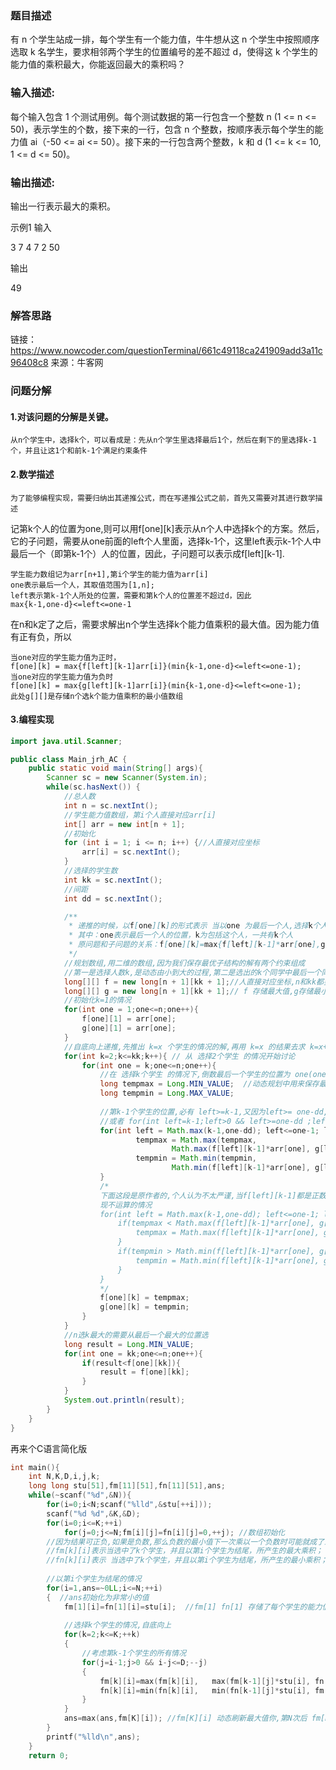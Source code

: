 ### 题目描述
有 n 个学生站成一排，每个学生有一个能力值，牛牛想从这 n 个学生中按照顺序选取 k 名学生，要求相邻两个学生的位置编号的差不超过 d，使得这 k 个学生的能力值的乘积最大，你能返回最大的乘积吗？

### 输入描述:

每个输入包含 1 个测试用例。每个测试数据的第一行包含一个整数 n (1 <= n <= 50)，表示学生的个数，接下来的一行，包含 n 个整数，按顺序表示每个学生的能力值 ai（-50 <= ai <= 50）。接下来的一行包含两个整数，k 和 d (1 <= k <= 10, 1 <= d <= 50)。

### 输出描述:
输出一行表示最大的乘积。

示例1
输入

3
7 4 7
2 50

输出

49

### 解答思路
链接：https://www.nowcoder.com/questionTerminal/661c49118ca241909add3a11c96408c8
来源：牛客网

### 问题分解
#### 1.对该问题的分解是关键。

    从n个学生中，选择k个，可以看成是：先从n个学生里选择最后1个，然后在剩下的里选择k-1个，并且让这1个和前k-1个满足约束条件

#### 2.数学描述

    为了能够编程实现，需要归纳出其递推公式，而在写递推公式之前，首先又需要对其进行数学描述 
记第k个人的位置为one,则可以用f[one][k]表示从n个人中选择k个的方案。然后，它的子问题，需要从one前面的left个人里面，选择k-1个，这里left表示k-1个人中最后一个（即第k-1个）人的位置，因此，子问题可以表示成f[left][k-1].

    学生能力数组记为arr[n+1],第i个学生的能力值为arr[i]
    one表示最后一个人，其取值范围为[1,n];
    left表示第k-1个人所处的位置，需要和第k个人的位置差不超过d，因此
    max{k-1,one-d}<=left<=one-1

在n和k定了之后，需要求解出n个学生选择k个能力值乘积的最大值。因为能力值有正有负，所以

    当one对应的学生能力值为正时，
    f[one][k] = max{f[left][k-1]arr[i]}(min{k-1,one-d}<=left<=one-1);
    当one对应的学生能力值为负时
    f[one][k] = max{g[left][k-1]arr[i]}(min{k-1,one-d}<=left<=one-1);
    此处g[][]是存储n个选k个能力值乘积的最小值数组

#### 3.编程实现

```java
import java.util.Scanner;

public class Main_jrh_AC {
    public static void main(String[] args){
        Scanner sc = new Scanner(System.in);
        while(sc.hasNext()) {
            //总人数
            int n = sc.nextInt();
            //学生能力值数组，第i个人直接对应arr[i]
            int[] arr = new int[n + 1];
            //初始化
            for (int i = 1; i <= n; i++) {//人直接对应坐标
                arr[i] = sc.nextInt();
            }
            //选择的学生数
            int kk = sc.nextInt();
            //间距
            int dd = sc.nextInt();

            /**
             * 递推的时候，以f[one][k]的形式表示 当以one 为最后一个人,选择k个人后获得的最后乘积结果
             * 其中：one表示最后一个人的位置，k为包括这个人，一共有k个人
             * 原问题和子问题的关系：f[one][k]=max{f[left][k-1]*arr[one],g[left][k-1]*arr[one]}
             */
            //规划数组,用二维的数组,因为我们保存最优子结构的解有两个约束组成
            //第一是选择人数k,是动态由小到大的过程,第二是选出的k个同学中最后一个同学的位置,也是动态变化的
            long[][] f = new long[n + 1][kk + 1];//人直接对应坐标,n和kk都要+1
            long[][] g = new long[n + 1][kk + 1];// f 存储最大值,g存储最小值(负数)
            //初始化k=1的情况
            for(int one = 1;one<=n;one++){
                f[one][1] = arr[one];
                g[one][1] = arr[one];
            }
            //自底向上递推,先推出 k=x 个学生的情况的解,再用 k=x 的结果去求 k=x+1 的解
            for(int k=2;k<=kk;k++){ // 从 选择2个学生 的情况开始讨论
                for(int one = k;one<=n;one++){
                    //在 选择k个学生 的情况下,倒数最后一个学生的位置为 one(one>=k),乘积最大的情况
                    long tempmax = Long.MIN_VALUE;  //动态规划中用来保存最优解的临时变量
                    long tempmin = Long.MAX_VALUE;
                    
                    //第k-1个学生的位置,必有 left>=k-1,又因为left>= one-dd,需要同时满足,所以取其大
                    //或者 for(int left=k-1;left>0 && left>=one-dd ;left--)
                    for(int left = Math.max(k-1,one-dd); left<=one-1; left++){ //
                            tempmax = Math.max(tempmax,
                                    Math.max(f[left][k-1]*arr[one], g[left][k-1]*arr[one]));
                            tempmin = Math.min(tempmin,
                                    Math.min(f[left][k-1]*arr[one], g[left][k-1]*arr[one]));
                    }      
                    /*
                    下面这段是原作者的,个人认为不太严谨,当f[left][k-1]都是正数,而arr[one]为负数时,会出
                    现不运算的情况
                    for(int left = Math.max(k-1,one-dd); left<=one-1; left++){
                        if(tempmax < Math.max(f[left][k-1]*arr[one], g[left][k-1]*arr[one])){
                            tempmax = Math.max(f[left][k-1]*arr[one], g[left][k-1]*arr[one]);
                        }
                        if(tempmin > Math.min(f[left][k-1]*arr[one], g[left][k-1]*arr[one])){
                            tempmin = Math.min(f[left][k-1]*arr[one], g[left][k-1]*arr[one]);
                        }
                    }
                    */
                    f[one][k] = tempmax;
                    g[one][k] = tempmin;
                }
            }
            //n选k最大的需要从最后一个最大的位置选
            long result = Long.MIN_VALUE;
            for(int one = kk;one<=n;one++){
                if(result<f[one][kk]){
                    result = f[one][kk];
                }
            }
            System.out.println(result);
        }
    }
}
```

再来个C语言简化版
```C
int main(){
    int N,K,D,i,j,k;
    long long stu[51],fm[11][51],fn[11][51],ans;
    while(~scanf("%d",&N)){
        for(i=0;i<N;scanf("%lld",&stu[++i]));       
        scanf("%d %d",&K,&D);
        for(i=0;i<=K;++i)
            for(j=0;j<=N;fm[i][j]=fn[i][j]=0,++j); //数组初始化
        //因为结果可正负,如果是负数,那么负数的最小值下一次乘以一个负数时可能就成了最大值.
        //fm[k][i]表示当选中了k个学生，并且以第i个学生为结尾，所产生的最大乘积；
        //fn[k][i]表示 当选中了k个学生，并且以第i个学生为结尾，所产生的最小乘积； 
        
        //以第i个学生为结尾的情况
        for(i=1,ans=~0LL;i<=N;++i)
        {  //ans初始化为非常小的值
            fm[1][i]=fn[1][i]=stu[i];  //fm[1] fn[1] 存储了每个学生的能力值
            
            //选择k个学生的情况,自底向上
            for(k=2;k<=K;++k)
            {
                //考虑第k-1个学生的所有情况
                for(j=i-1;j>0 && i-j<=D;--j)
                {  
                    fm[k][i]=max(fm[k][i],   max(fm[k-1][j]*stu[i], fn[k-1][j]*stu[i])  );
                    fn[k][i]=min(fn[k][i],   min(fn[k-1][j]*stu[i], fm[k-1][j]*stu[i])  );
                }
            }
            ans=max(ans,fm[K][i]); //fm[K][i] 动态刷新最大值你,第N次后 fm[K][i]保留的就是最大值了
        }
        printf("%lld\n",ans);
    }
    return 0;
```
